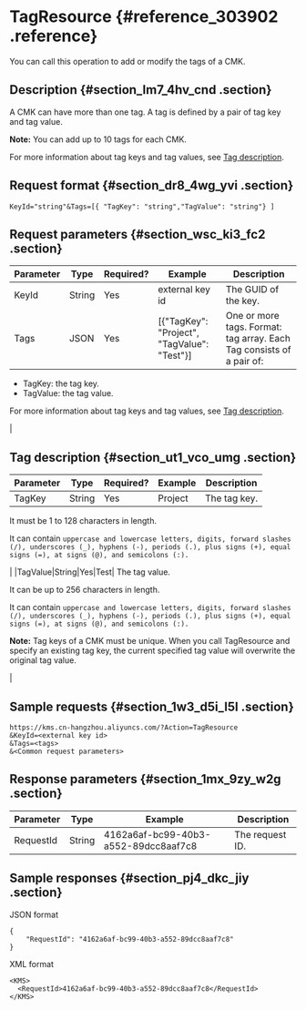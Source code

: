 # TagResource {#reference_303902 .reference}

You can call this operation to add or modify the tags of a CMK.

## Description {#section_lm7_4hv_cnd .section}

A CMK can have more than one tag. A tag is defined by a pair of tag key and tag value.

**Note:** You can add up to 10 tags for each CMK.

For more information about tag keys and tag values, see [Tag description](#section_ut1_vco_umg).

## Request format {#section_dr8_4wg_yvi .section}

``` {#codeblock_fiz_ezz_b58}
KeyId="string"&Tags=[{ "TagKey": "string","TagValue": "string"} ]
```

## Request parameters {#section_wsc_ki3_fc2 .section}

|Parameter|Type|Required?|Example|Description|
|---------|----|---------|-------|-----------|
|KeyId|String|Yes|external key id|The GUID of the key.|
|Tags|JSON|Yes|\[\{"TagKey": "Project", "TagValue": "Test"\}\]| One or more tags. Format: tag array. Each Tag consists of a pair of:

 -   TagKey: the tag key.
-   TagValue: the tag value.

 For more information about tag keys and tag values, see [Tag description](#section_ut1_vco_umg).

 |

## Tag description {#section_ut1_vco_umg .section}

|Parameter|Type|Required?|Example|Description|
|---------|----|---------|-------|-----------|
|TagKey|String|Yes|Project| The tag key.

 It must be 1 to 128 characters in length.

 It can contain `uppercase and lowercase letters, digits, forward slashes (/), underscores (_), hyphens (-), periods (.), plus signs (+), equal signs (=), at signs (@), and semicolons (:).`

 |
|TagValue|String|Yes|Test| The tag value.

 It can be up to 256 characters in length.

 It can contain `uppercase and lowercase letters, digits, forward slashes (/), underscores (_), hyphens (-), periods (.), plus signs (+), equal signs (=), at signs (@), and semicolons (:).`

 **Note:** Tag keys of a CMK must be unique. When you call TagResource and specify an existing tag key, the current specified tag value will overwrite the original tag value.

 |

## Sample requests {#section_1w3_d5i_l5l .section}

``` {#codeblock_v84_yv4_whg}
https://kms.cn-hangzhou.aliyuncs.com/?Action=TagResource
&KeyId=<external key id>
&Tags=<tags> 
&<Common request parameters>
```

## Response parameters {#section_1mx_9zy_w2g .section}

|Parameter|Type|Example|Description|
|---------|----|-------|-----------|
|RequestId|String|4162a6af-bc99-40b3-a552-89dcc8aaf7c8|The request ID.|

## Sample responses {#section_pj4_dkc_jiy .section}

JSON format

``` {#codeblock_6iw_t7q_e42}
{
    "RequestId": "4162a6af-bc99-40b3-a552-89dcc8aaf7c8"
}
```

XML format

``` {#codeblock_xis_t6p_fgx}
<KMS> 
  <RequestId>4162a6af-bc99-40b3-a552-89dcc8aaf7c8</RequestId> 
</KMS>
```

